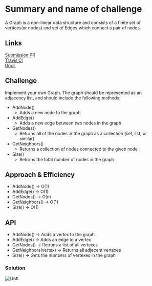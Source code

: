 # Summary and name of challenge
A Graph is a non-linear data structure and consists of a finite set of vertices(or nodes) and set of Edges which connect a pair of nodes.

## Links
[Submission PR]() <br>
[Travis CI]()<br>
[Docs]()

## Challenge
Implement your own Graph. The graph should be represented as an adjacency list, and should include the following methods:

* AddNode()
  * Adds a new node to the graph
* AddEdge()
  * Adds a new edge between two nodes in the graph
* GetNodes()
  * Returns all of the nodes in the graph as a collection (set, list, or similar)
* GetNeighbors()
  * Returns a collection of nodes connected to the given node
* Size()
  * Returns the total number of nodes in the graph

## Approach & Efficiency
* AddNode() -> O(1)
* AddEdge() -> O(1)
* GetNodes() -> O(n)
* GetNeighbors() -> O(1)
* Size() -> O(1)

## API
* AddNode() -> Adds a vertex to the graph
* AddEdge() -> Adds an edge to a vertex
* GetNodes() -> Retruns a list of all vertexes
* GetNeighbors(vertex) -> Returns all adjecent vertexes
* Size() -> Gets the numbers of vertexes in the graph

### Solution
![UML]()